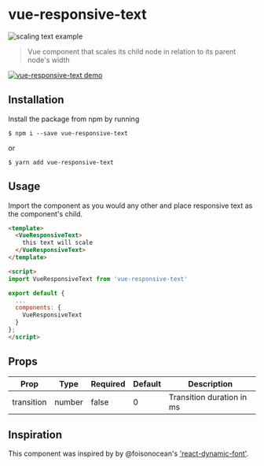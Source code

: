 # vue-responsive-text

![scaling text example](https://user-images.githubusercontent.com/38357771/52575730-b85ac900-2dec-11e9-9869-d70139f6fabb.gif)

> Vue component that scales its child node in relation to its parent node's width

[![vue-responsive-text demo](https://codesandbox.io/static/img/play-codesandbox.svg)](https://codesandbox.io/s/zx70w1o8rp?module=%2Fsrc%2FApp.vue)

## Installation
Install the package from npm by running

```
$ npm i --save vue-responsive-text
```

or

```
$ yarn add vue-responsive-text
```

## Usage
Import the component as you would any other and place responsive text as the component's child.

```html
<template>
  <VueResponsiveText>
    this text will scale
  </VueResponsiveText>
</template>

<script>
import VueResponsiveText from 'vue-responsive-text'

export default {
  ...
  components: {
    VueResponsiveText
  }
};
</script>
```

## Props

|Prop      |Type   |Required|Default|Description              |
|----------|-------|--------|-------|-------------------------|
|transition|number |false   |0      |Transition duration in ms|

## Inspiration
This component was inspired by by @foisonocean's ['react-dynamic-font'](https://www.npmjs.com/package/react-dynamic-font).
